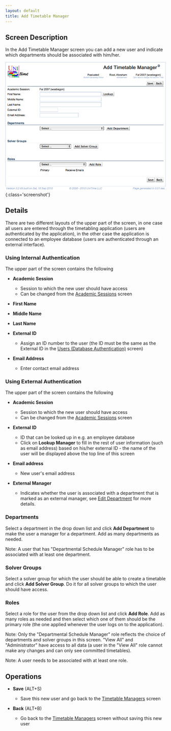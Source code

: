 ```yaml
---
layout: default
title: Add Timetable Manager
---
```



## Screen Description

In the Add Timetable Manager screen you can add a new user and indicate which departments should be associated with him/her.

![Add Timetable Manager](images/add-timetable-manager-1.png){:class='screenshot'}

## Details

There are two different layouts of the upper part of the screen, in one case all users are entered through the timetabling application (users are authenticated by the application), in the other case the application is connected to an employee database (users are authenticated through an external interface).

### Using Internal Authentication

The upper part of the screen contains the following

* **Academic Session**
	* Session to which the new user should have access
	* Can be changed from the [Academic Sessions](academic-sessions) screen

* **First Name**

* **Middle Name**

* **Last Name**

* **External ID**
	* Assign an ID number to the user (the ID must be the same as the External ID in the [Users (Database Authentication)](https://sites.google.com/a/unitime.org/help/Users_%28Database_Authentication%29) screen)

* **Email Address**
	* Enter contact email address

### Using External Authentication

The upper part of the screen contains the following

* **Academic Session**
	* Session to which the new user should have access
	* Can be changed from the [Academic Sessions](academic-sessions) screen

* **External ID**
	* ID that can be looked up in e.g. an employee database
	* Click on **Lookup Manager** to fill in the rest of user information (such as email address) based on his/her external ID - the name of the user will be displayed above the top line of this screen

* **Email address**
	* New user's email address

* **External Manager**
	* Indicates whether the user is associated with a department that is marked as an external manager, see [Edit Department](edit-department) for more details.

### Departments

Select a department in the drop down list and click **Add Department** to make the user a manager for a department. Add as many departments as needed.

Note: A user that has "Departmental Schedule Manager" role has to be associated with at least one department.

### Solver Groups

Select a solver group for which the user should be able to create a timetable and click **Add Solver Group**. Do it for all solver groups to which the user should have access.

### Roles

Select a role for the user from the drop down list and click **Add Role**. Add as many roles as needed and then select which one of them should be the primary role (the one applied whenever the user logs on to the application).

Note: Only the "Departmental Schedule Manager" role reflects the choice of departments and solver groups in this screen. "View All" and "Administrator" have access to all data (a user in the "View All" role cannot make any changes and can only see committed timetables).

Note: A user needs to be associated with at least one role.

## Operations

* **Save** (ALT+S)
	* Save this new user and go back to the [Timetable Managers](timetable-managers) screen

* **Back** (ALT+B)
	* Go back to the [Timetable Managers](timetable-managers) screen without saving this new user


